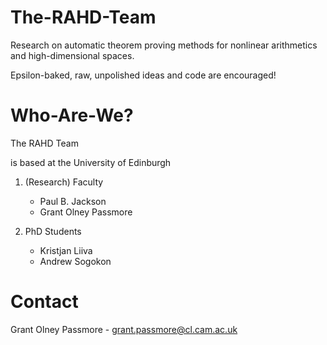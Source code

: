 The-RAHD-Team
=============

Research on automatic theorem proving methods for 
nonlinear arithmetics and high-dimensional spaces.

Epsilon-baked, raw, unpolished ideas and code are 
encouraged! 


Who-Are-We?
===========

The RAHD Team

 is based at the University of Edinburgh
 
 
1. (Research) Faculty
   * Paul B. Jackson
   * Grant Olney Passmore

2. PhD Students
   * Kristjan Liiva
   * Andrew Sogokon


Contact
=======

Grant Olney Passmore - grant.passmore@cl.cam.ac.uk
